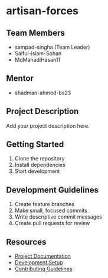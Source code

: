 # artisan-forces

## Team Members
- sampad-singha (Team Leader)
- Saiful-islam-Sohan
- MdMahadiHasan11

## Mentor
- shadman-ahmed-bs23

## Project Description
Add your project description here.

## Getting Started
1. Clone the repository
2. Install dependencies
3. Start development

## Development Guidelines
1. Create feature branches
2. Make small, focused commits
3. Write descriptive commit messages
4. Create pull requests for review

## Resources
- [Project Documentation](docs/)
- [Development Setup](docs/setup.md)
- [Contributing Guidelines](CONTRIBUTING.md)
